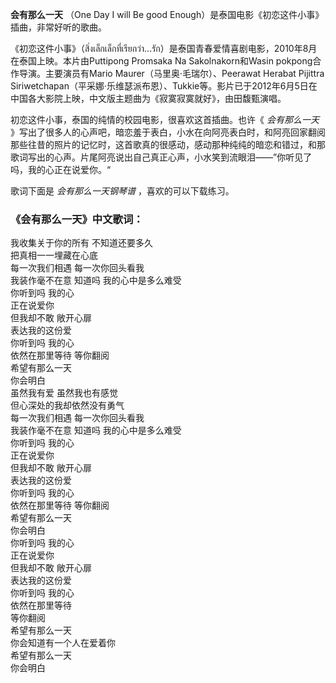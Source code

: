 

**会有那么一天** （One Day I will Be good Enough）是泰国电影《初恋这件小事》插曲，非常好听的歌曲。

《初恋这件小事》（สิ่งเล็กเล็กที่เรียกว่า...รัก）是泰国青春爱情喜剧电影，2010年8月在泰国上映。本片由Puttipong
Promsaka Na Sakolnakorn和Wasin pokpong合作导演。主要演员有Mario Maurer（马里奥·毛瑞尔）、Peerawat
Herabat Pijittra
Siriwetchapan（平采娜·乐维瑟派布恩）、Tukkie等。影片已于2012年6月5日在中国各大影院上映，中文版主题曲为《寂寞寂寞就好》，由田馥甄演唱。

初恋这件小事，泰国的纯情的校园电影，很喜欢这首插曲。也许《 _会有那么一天_
》写出了很多人的心声吧，暗恋羞于表白，小水在向阿亮表白时，和阿亮回家翻阅那些往昔的照片的记忆时，这首歌真的很感动，感动那种纯纯的暗恋和错过，和那歌词写出的心声。片尾阿亮说出自己真正心声，小水笑到流眼泪——”你听见了吗，我的心正在说爱你。“

歌词下面是 _会有那么一天钢琴谱_ ，喜欢的可以下载练习。

### 《会有那么一天》中文歌词：

我收集关于你的所有 不知道还要多久  
把真相一一埋藏在心底  
每一次我们相遇 每一次你回头看我  
我装作毫不在意 知道吗 我的心中是多么难受  
你听到吗 我的心  
正在说爱你  
但我却不敢 敞开心扉  
表达我的这份爱  
你听到吗 我的心  
依然在那里等待 等你翻阅  
希望有那么一天  
你会明白  
虽然我有爱 虽然我也有感觉  
但心深处的我却依然没有勇气  
每一次我们相遇 每一次你回头看我  
我装作毫不在意 知道吗 我的心中是多么难受  
你听到吗 我的心  
正在说爱你  
但我却不敢 敞开心扉  
表达我的这份爱  
你听到吗 我的心  
依然在那里等待 等你翻阅  
希望有那么一天  
你会明白  
你听到吗 我的心  
正在说爱你  
但我却不敢 敞开心扉  
表达我的这份爱  
你听到吗 我的心  
依然在那里等待  
等你翻阅  
希望有那么一天  
你会知道有一个人在爱着你  
希望有那么一天  
你会明白

